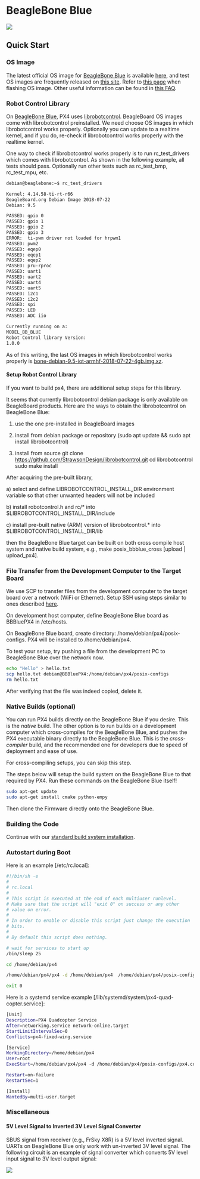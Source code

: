 # BeagleBone Blue

![](../../assets/hardware/BeagleBone_Blue_balloons.png)

## Quick Start

### OS Image

The latest official OS image for [BeagleBone Blue](https://beagleboard.org/blue) 
is available [here](https://beagleboard.org/latest-images), and test OS images 
are frequently released on [this site](https://rcn-ee.net/rootfs/bb.org/testing/). 
Refer to [this page](https://github.com/beagleboard/beaglebone-blue/wiki/Flashing-firmware) 
when flashing OS image. Other useful information can be found in 
[this FAQ](https://github.com/beagleboard/beaglebone-blue/wiki/Frequently-Asked-Questions-(FAQ) ).


### Robot Control Library

On [BeagleBone Blue](https://beagleboard.org/blue), PX4 uses 
[librobotcontrol](https://github.com/StrawsonDesign/librobotcontrol). 
BeagleBoard OS images come with librobotcontrol preinstalled. We need choose
OS images in which librobotcontrol works properly. Optionally you can update
to a realtime kernel, and if you do, re-check if librobotcontrol works properly
with the realtime kernel.

One way to check if librobotcontrol works properly is to run rc_test_drivers 
which comes with librobotcontrol. As shown in the following example, all tests
should pass. Optionally run other tests such as rc_test_bmp, rc_test_mpu, etc.

```sh
debian@beaglebone:~$ rc_test_drivers

Kernel: 4.14.58-ti-rt-r66
BeagleBoard.org Debian Image 2018-07-22
Debian: 9.5

PASSED: gpio 0
PASSED: gpio 1
PASSED: gpio 2
PASSED: gpio 3
ERROR:  ti-pwm driver not loaded for hrpwm1
PASSED: pwm2
PASSED: eqep0
PASSED: eqep1
PASSED: eqep2
PASSED: pru-rproc
PASSED: uart1
PASSED: uart2
PASSED: uart4
PASSED: uart5
PASSED: i2c1
PASSED: i2c2
PASSED: spi
PASSED: LED
PASSED: ADC iio

Currently running on a:
MODEL_BB_BLUE
Robot Control library Version:
1.0.0
```

As of this writing, the last OS images in which librobotcontrol works properly
is [bone-debian-9.5-iot-armhf-2018-07-22-4gb.img.xz](https://rcn-ee.net/rootfs/bb.org/testing/2018-07-22/stretch-iot/bone-debian-9.5-iot-armhf-2018-07-22-4gb.img.xz).

#### Setup Robot Control Library

If you want to build px4, there are additional setup steps for this library.

It seems that currently librobotcontrol debian package is only available on 
BeagleBoard products. Here are the ways to obtain the librobotcontrol on 
BeagleBone Blue:

1) use the one pre-installed in BeagleBoard images

2) install from debian package or repository (sudo apt update && sudo apt install librobotcontrol)

3) install from source
    git clone https://github.com/StrawsonDesign/librobotcontrol.git
    cd librobotcontrol
    sudo make install

After acquiring the pre-built library,

a) select and define LIBROBOTCONTROL_INSTALL_DIR environment variable so that other unwanted headers will not be included

b) install robotcontrol.h and rc/* into $LIBROBOTCONTROL_INSTALL_DIR/include

c) install pre-built native (ARM) version of librobotcontrol.* into $LIBROBOTCONTROL_INSTALL_DIR/lib

then the BeagleBone Blue target can be built on both cross compile host system 
and native build system, e.g., make posix_bbblue_cross [upload | upload_px4].


### File Transfer from the Development Computer to the Target Board

We use SCP to transfer files from the development computer to the target board 
over a network (WiFi or Ethernet). Setup SSH using steps similar to ones described
[here](../flight_controller/raspberry_pi_navio2.md).

On development host computer, define BeagleBone Blue board as BBBluePX4 in /etc/hosts.

On BeagleBone Blue board, create directory: /home/debian/px4/posix-configs. 
PX4 will be installed to /home/debian/px4.

To test your setup, try pushing a file from the development PC to BeagleBone Blue over the network now. 

```sh
echo "Hello" > hello.txt
scp hello.txt debian@BBBluePX4:/home/debian/px4/posix-configs
rm hello.txt
```
After verifying that the file was indeed copied, delete it.

### Native Builds (optional)

You can run PX4 builds directly on the BeagleBone Blue if you desire. This is the *native*
build. The other option is to run builds on a development computer which
cross-compiles for the BeagleBone Blue, and pushes the PX4 executable binary directly to the
BeagleBone Blue. This is the *cross-compiler* build, and the recommended one for developers
due to speed of deployment and ease of use.

For cross-compiling setups, you can skip this step.

The steps below will setup the build system on the BeagleBone Blue to that required by PX4.
Run these commands on the BeagleBone Blue itself!

```sh
sudo apt-get update
sudo apt-get install cmake python-empy
```

Then clone the Firmware directly onto the BeagleBone Blue.

### Building the Code

Continue with our [standard build system installation](https://dev.px4.io/en/setup/dev_env_linux.html).

### Autostart during Boot

Here is an example [/etc/rc.local]:

```sh
#!/bin/sh -e
#
# rc.local
#
# This script is executed at the end of each multiuser runlevel.
# Make sure that the script will "exit 0" on success or any other
# value on error.
#
# In order to enable or disable this script just change the execution
# bits.
#
# By default this script does nothing.

# wait for services to start up
/bin/sleep 25

cd /home/debian/px4 

/home/debian/px4/px4 -d /home/debian/px4  /home/debian/px4/posix-configs/px4.config > /home/debian/px4/PX4.log & 

exit 0
```

Here is a systemd service example [/lib/systemd/system/px4-quad-copter.service]:

```sh
[Unit]
Description=PX4 Quadcopter Service
After=networking.service network-online.target 
StartLimitIntervalSec=0
Conflicts=px4-fixed-wing.service

[Service]
WorkingDirectory=/home/debian/px4
User=root
ExecStart=/home/debian/px4/px4 -d /home/debian/px4/posix-configs/px4.config 

Restart=on-failure
RestartSec=1

[Install]
WantedBy=multi-user.target
```

### Miscellaneous

#### 5V Level Signal to Inverted 3V Level Signal Converter

SBUS signal from receiver (e.g., FrSky X8R) is a 5V level inverted signal. 
UARTs on BeagleBone Blue only work with un-inverted 3V level signal. The 
following circuit is an example of signal converter which converts 5V level
input signal to 3V level output signal:

![](../../assets/hardware/inverted_5v_to_3v_signal_converter.jpg)